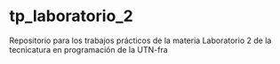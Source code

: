 # tp_laboratorio_2
Repositorio para los trabajos prácticos de la materia Laboratorio 2 de la tecnicatura en programación de la UTN-fra
